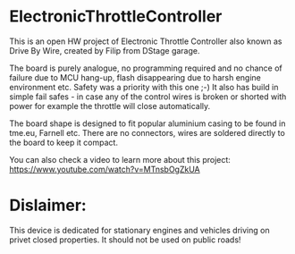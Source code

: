 # ElectronicThrottleController
This is an open HW project of Electronic Throttle Controller also known as Drive By Wire, created by Filip from DStage garage.

The board is purely analogue, no programming required and no chance of failure due to MCU hang-up, flash disappearing due to harsh engine environment etc. Safety was a priority with this one ;-) It also has build in simple fail safes - in case any of the control wires is broken or shorted with power for example the throttle will close automatically.

The board shape is designed to fit popular aluminium casing to be found in tme.eu, Farnell etc. There are no connectors, wires are soldered directly to the board to keep it compact.

You can also check a video to learn more about this project: https://www.youtube.com/watch?v=MTnsbOgZkUA 

# Dislaimer: 
This device is dedicated for stationary engines and vehicles driving on privet closed
properties. It should not be used on public roads!
